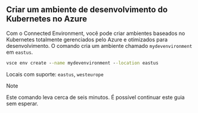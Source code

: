 ## <a name="create-a-kubernetes-development-environment-in-azure"></a>Criar um ambiente de desenvolvimento do Kubernetes no Azure
Com o Connected Environment, você pode criar ambientes baseados no Kubernetes totalmente gerenciados pelo Azure e otimizados para desenvolvimento. O comando cria um ambiente chamado `mydevenvironment` em `eastus`.
```cmd
vsce env create --name mydevenvironment --location eastus
```

Locais com suporte: `eastus`, `westeurope`

> [!Note]
> Este comando leva cerca de seis minutos. É possível continuar este guia sem esperar.

